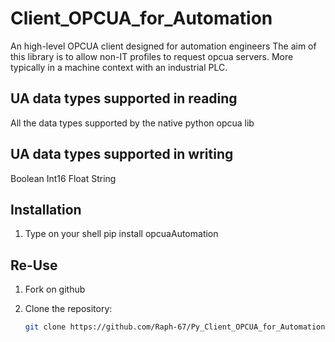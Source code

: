 # Client_OPCUA_for_Automation
 An high-level OPCUA client designed for automation engineers
The aim of this library is to allow non-IT profiles to request opcua servers.
More typically in a machine context with an industrial PLC.

## UA data types supported in reading
All the data types supported by the native python opcua lib

## UA data types supported in writing
Boolean
Int16
Float
String

## Installation
1. Type on your shell
   pip install opcuaAutomation

## Re-Use
1. Fork on github

2. Clone the repository:
   ```bash
   git clone https://github.com/Raph-67/Py_Client_OPCUA_for_Automation.git